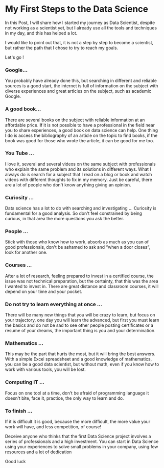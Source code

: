 # My First Steps to the Data Science

In this Post, I will share how I started my journey as Data Scientist, despite not working as a scientist yet, but I already use all the tools and techniques in my day, and this has helped a lot.


I would like to point out that, it is not a step by step to become a scientist, but rather the path that I chose to try to reach my goals.

Let's go !

### Google... 

You probably have already done this, but searching in different and reliable sources is a good start, the internet is full of information on the subject with diverse experiences and great articles on the subject, such as academic Google.

### A good book...

There are several books on the subject with reliable information at an affordable price. If it is not possible to have a professional in the field near you to share experiences, a good book on data science can help. One thing I do is access the bibliography of an article on the topic to find books, if the book was good for those who wrote the article, it can be good for me too.

### You Tube ... 

I love it, several and several videos on the same subject with professionals who explain the same problem and its solutions in different ways. What I always do is search for a subject that I read on a blog or book and watch videos with different thoughts to fix in my memory. Just be careful, there are a lot of people who don't know anything giving an opinion.

### Curiosity ... 

Data science has a lot to do with searching and investigating ... Curiosity is fundamental for a good analysis. So don't feel constrained by being curious, in that area the more questions you ask the better.

### People ... 

Stick with those who know how to work, absorb as much as you can of good professionals, don't be ashamed to ask and “when a door closes”, look for another one.

### Courses ... 

After a lot of research, feeling prepared to invest in a certified course, the issue was not technical preparation, but the certainty, that this was the area I wanted to invest in. There are great distance and classroom courses, it will depend on your time and your pocket.

### Do not try to learn everything at once ... 

There will be many new things that you will be crazy to learn, but focus on your trajectory, one day you will learn the advanced, but first you must learn the basics and do not be sad to see other people posting certificates or a resume of your dreams, the important thing is you and your determination.

### Mathematics ... 

This may be the part that hurts the most, but it will bring the best answers. With a simple Excel spreadsheet and a good knowledge of mathematics, you can be a good data scientist, but without math, even if you know how to work with various tools, you will be lost.

### Computing IT ... 

Focus on one tool at a time, don't be afraid of programming language it doesn't bite, face it, practice, the only way to learn and do.

### To finish ... 

If it is difficult it is good, because the more difficult, the more value your work will have, and less competition, of course!

Deceive anyone who thinks that the first Data Science project involves a series of professionals and a high investment. You can start in Data Science using your experiences to solve small problems in your company, using few resources and a lot of dedication

Good luck
